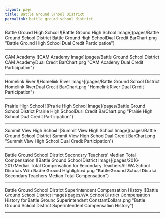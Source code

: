 ```yaml
---
layout: page
title: Battle Ground School District
permalink: battle ground school district
---
```



Battle Ground High School
![Battle Ground High School Image](pages/Battle Ground School District Battle Ground High SchoolDual Credit BarChart.png "Battle Ground High School Dual Credit Participation")

___

CAM Academy
![CAM Academy Image](pages/Battle Ground School District CAM AcademyDual Credit BarChart.png "CAM Academy Dual Credit Participation")

___

Homelink River
![Homelink River Image](pages/Battle Ground School District Homelink RiverDual Credit BarChart.png "Homelink River Dual Credit Participation")

___

Prairie High School
![Prairie High School Image](pages/Battle Ground School District Prairie High SchoolDual Credit BarChart.png "Prairie High School Dual Credit Participation")

___

Summit View High School
![Summit View High School Image](pages/Battle Ground School District Summit View High SchoolDual Credit BarChart.png "Summit View High School Dual Credit Participation")

___

Battle Ground School District Secondary Teachers' Median Total Compensation
![Battle Ground School District Image](pages/2016-2017Median Total Compensation for Secondary TeachersAll WA School Districts With Battle Ground Highlighted.png "Battle Ground School District Secondary Teachers Median Total Compensation")

___

Battle Ground School District Superintendent Compensation History
![Battle Ground School District Image](pages/WA School District Compensation History for Battle Ground Superintendent ConstantDollars.png "Battle Ground School District Superintendent Compensation History")

___


